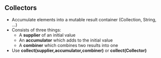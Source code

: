 ## Collectors

* Accumulate elements into a mutable result container (Collection, String, ...)
* Consists of three things:
  - A **supplier** of an initial value
  - An **accumulator** which adds to the initial value
  - A **combiner** which combines two results into one
* Use **collect(supplier,accumulator,combiner)** or **collect(Collector)**
